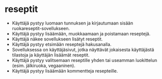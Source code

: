 # reseptit

* Käyttäjä pystyy luomaan tunnuksen ja kirjautumaan sisään ruokareseptit-sovellukseen.
* Käyttäjä pystyy lisäämään, muokkaamaan ja poistamaan reseptejä. 
* Käyttäjä näkee sovellukseen lisätyt reseptit.
* Käyttäjä pystyy etsimään reseptejä hakusanalla.
* Sovelluksessa on käyttäjäsivut, jotka näyttävät jokaisesta käyttäjästä tilastoja ja käyttäjän lisäämät reseptit.
* Käyttäjä pystyy valitsemaan reseptille yhden tai useamman luokittelun (esim. jälkiruoka, vegaaninen). 
* Käyttäjä pystyy lisäämään kommentteja resepteille.

